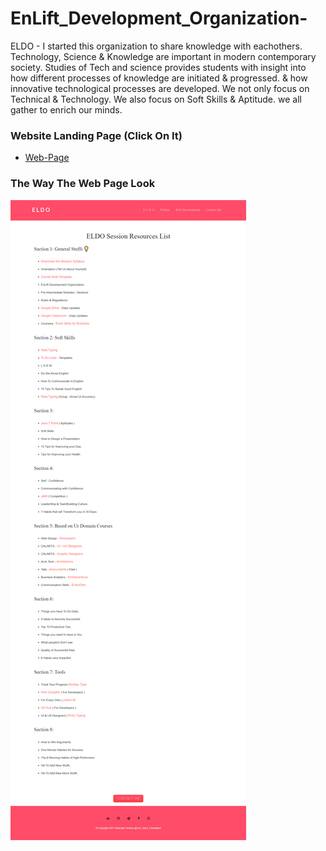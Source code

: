 # EnLift_Development_Organization-
ELDO - I started this organization to share knowledge with eachothers. Technology, Science & Knowledge are important in modern contemporary society. Studies of Tech and science provides students with insight into how different processes of knowledge are initiated & progressed. & how innovative technological processes are developed. We not only focus on Technical & Technology. We also focus on Soft Skills & Aptitude. we all gather to enrich our minds.

### Website Landing Page (Click On It)
* [Web-Page](https://shahzaibfardeen.github.io/EnLift_Development_Organization-/index.html)

### The Way The Web Page Look
![Web_Page_Image](Images/ELDO.png)
